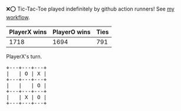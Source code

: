 :x::o: Tic-Tac-Toe played indefinitely by github action runners! See [my workflow](.github/workflows/play.yaml).

|PlayerX wins|PlayerO wins|Ties|
|-|-|-|
|1718|1694|791|

PlayerX's turn.

<pre>
+---+---+---+
|   | O | X |
+---+---+---+
|   |   | O |
+---+---+---+
|   | X | O |
+---+---+---+
</pre>